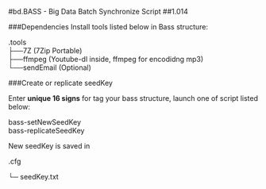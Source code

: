 #bd.BASS - Big Data Batch Synchronize Script
##1.014


###Dependencies
Install tools listed below in Bass structure:

.tools    
├──7Z (7Zip Portable)     
├──ffmpeg (Youtube-dl inside, ffmpeg for encodidng mp3)   
└──sendEmail (Optional)  
  
###Create or replicate seedKey

Enter **unique 16 signs** for tag your bass structure, launch one of script listed below:

bass-setNewSeedKey  
bass-replicateSeedKey  
  
New seedKey is saved in   
  
.cfg  
      
└─ seedKey.txt

